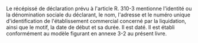 
  
Le récépissé de déclaration prévu à l'article R. 310-3 mentionne l'identité ou la dénomination sociale du déclarant, le nom, l'adresse et le numéro unique d'identification de l'établissement commercial concerné par la liquidation, ainsi que le motif, la date de début et sa durée. Il est daté. Il est établi conformément au modèle figurant en annexe 3-2 au présent livre.

